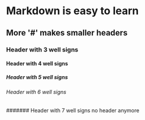 # Markdown is easy to learn
## More '#' makes smaller headers
### Header with 3 well signs
#### Header with 4 well signs
##### Header with 5 well signs
###### Header with 6 well signs
####### Header with 7 well signs no header anymore
